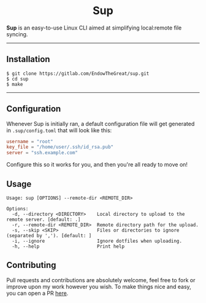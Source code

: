 <h1 align=center>Sup</h1>

**Sup** is an easy-to-use Linux CLI aimed at simplifying local:remote file syncing.

----

<h2>Installation</h2>

```
$ git clone https://gitlab.com/EndowTheGreat/sup.git
$ cd sup
$ make
```

----

<h2>Configuration</h2>
<p>Whenever Sup is initially ran, a default configuration file will get generated in <code>.sup/config.toml</code> that will look like this: </p>

```toml
username = "root"
key_file = "/home/user/.ssh/id_rsa.pub"
server = "ssh.example.com"
```
<p>Configure this so it works for you, and then you're all ready to move on!</p>

<h2>Usage</h2>

```
Usage: sup [OPTIONS] --remote-dir <REMOTE_DIR>

Options:
  -d, --directory <DIRECTORY>    Local directory to upload to the remote server. [default: .]
  -r, --remote-dir <REMOTE_DIR>  Remote directory path for the upload.
  -s, --skip <SKIP>              Files or directories to ignore (separated by ','). [default: ]
  -i, --ignore                   Ignore dotfiles when uploading.
  -h, --help                     Print help
```

<h2>Contributing</h2>

Pull requests and contributions are absolutely welcome, feel free to fork or improve upon my work however you wish. To make things nice and easy, you can open a PR [here](https://gitlab.com/EndowTheGreat/sup/-/merge_requests/new).
